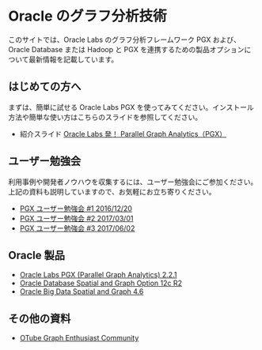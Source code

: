 # Oracle のグラフ分析技術

このサイトでは、Oracle Labs のグラフ分析フレームワーク PGX および、Oracle Database または Hadoop と PGX を連携するための製品オプションについて最新情報を記載しています。

## はじめての方へ

まずは、簡単に試せる Oracle Labs PGX を使ってみてください。インストール方法や簡単な使い方はこちらのスライドを参照してください。

* 紹介スライド [Oracle Labs 発！ Parallel Graph Analytics（PGX）](http://www.slideshare.net/oracle4engineer/oracle-labs-pgx)

## ユーザー勉強会

利用事例や開発者ノウハウを収集するには、ユーザー勉強会にご参加ください。上記の資料も説明していますので、お気軽にお立ち寄りください。

* [PGX ユーザー勉強会 #1 2016/12/20](https://connpass.com/event/45495/)
* [PGX ユーザー勉強会 #2 2017/03/01](https://connpass.com/event/47637/)
* [PGX ユーザー勉強会 #3 2017/06/02](https://connpass.com/event/51824/)

## Oracle 製品

* [Oracle Labs PGX (Parallel Graph Analytics) 2.2.1](https://docs.oracle.com/cd/E56133_01/2.2.1/index.html)
* [Oracle Database Spatial and Graph Option 12c R2](http://docs.oracle.com/cd/E82638_01/SPGDG/toc.htm)
* [Oracle Big Data Spatial and Graph 4.6](http://docs.oracle.com/bigdata/bda46/index.htm)

## その他の資料

* [OTube Graph Enthusiast Community](https://otube.oracle.com/channel/Graph+Enthusiast+Community/2435)
